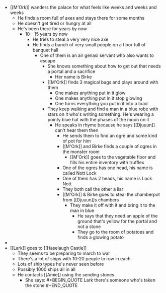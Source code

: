 - [[M'Ork]] wanders the palace for what feels like weeks and weeks and weeks
	- He finds a room full of axes and stays there for some months
	- He doesn't get tired or hungry at all
	- He's been there for years by now
		- 10 - 15 years by now
			- He tries to steal a very very nice axe
			- He finds a bunch of very small people on a floor full of banquet hall
				- One of them is an air genasi servant who also wants to escape
					- She knows something about how to get out that needs a portal and a sacrifice
						- Her name is Birke
					- [[M'Ork]] finds 3 magical bags and plays around with them
						- One makes anything put in it glow
						- One makes anything put in it stop glowing
						- One turns everything you put in it into a toad
					- They keep walking and find a man in a blue robe with stars on it who's writing something. He's wearing a pointy blue hat with the phases of the moon on it
						- He speaks in rhyme because he says [[Djuuun]] can't hear them then
							- He sends them to find an ogre and some kind of pot for him
							- [[M'Ork]] and Birke finds a couple of ogres in the monster room
								- [[M'Ork]] goes to the vegetable floor and fills his entire inventory with truffles
							- One of the ogres has one head, his name is called Nott Lock
							- One of them has 2 heads, his name is Lock Nott
							- They both call the other a liar
							- [[M'Ork]] & Birke goes to steal the chamberpot from [[Djuuun]]s chambers
								- They make it off with it and bring it to the man in blue
									- He says that they need an apple of the ground that's yellow for the portal and not a stone
									- They go to the room of potatoes and finds a glowing potato
-
- [[Lark]] goes to [[Haselaugh Castle]]
	- They seems to be preparing to march to war
	- There's a lot of ships with 10-20 people to row in each
	- Lots of ship types he's never seen before
	- Possibly 1000 ships all in all
	- He contacts [[Amie]] using the sending stones
		- She says:
		  #+BEGIN_QUOTE
		  Lark there's someone who's taken the stone
		  #+END_QUOTE